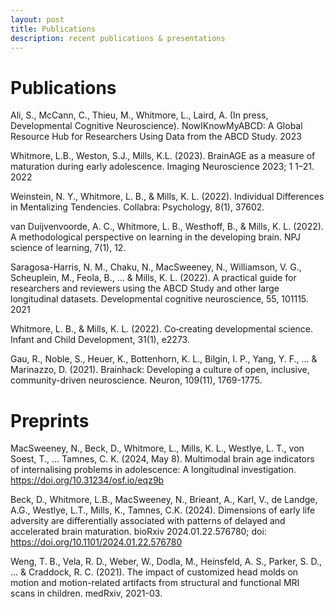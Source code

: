 ```yaml
---
layout: post
title: Publications
description: recent publications & presentations
---
```


Publications
============

Ali, S., McCann, C., Thieu, M., Whitmore, L., Laird, A. (In press, Developmental Cognitive Neuroscience). NowIKnowMyABCD: A Global Resource Hub for Researchers Using Data from the ABCD Study. 
2023

Whitmore, L.B., Weston, S.J., Mills, K.L. (2023). BrainAGE as a measure of maturation during early adolescence. Imaging Neuroscience 2023; 1 1–21.
2022	

Weinstein, N. Y., Whitmore, L. B., & Mills, K. L. (2022). Individual Differences in Mentalizing Tendencies. Collabra: Psychology, 8(1), 37602.

van Duijvenvoorde, A. C., Whitmore, L. B., Westhoff, B., & Mills, K. L. (2022). A methodological perspective on learning in the developing brain. NPJ science of learning, 7(1), 12.

Saragosa-Harris, N. M., Chaku, N., MacSweeney, N., Williamson, V. G., Scheuplein, M., Feola, B., ... & Mills, K. L. (2022). A practical guide for researchers and reviewers using the ABCD Study and other large longitudinal datasets. Developmental cognitive neuroscience, 55, 101115.
2021

Whitmore, L. B., & Mills, K. L. (2022). Co‐creating developmental science. Infant and Child Development, 31(1), e2273.

Gau, R., Noble, S., Heuer, K., Bottenhorn, K. L., Bilgin, I. P., Yang, Y. F., ... & Marinazzo, D. (2021). Brainhack: Developing a culture of open, inclusive, community-driven neuroscience. Neuron, 109(11), 1769-1775.


Preprints
============

MacSweeney, N., Beck, D., Whitmore, L., Mills, K. L., Westlye, L. T., von Soest, T., … Tamnes, C. K. (2024, May 8). Multimodal brain age indicators of internalising problems in adolescence: A longitudinal investigation. https://doi.org/10.31234/osf.io/eqz9b


Beck, D., Whitmore, L.B., MacSweeney, N., Brieant, A., Karl, V., de Landge, A.G., Westlye, L.T., Mills, K., Tamnes, C.K. (2024). Dimensions of early life adversity are differentially associated with patterns of delayed and accelerated brain maturation. bioRxiv 2024.01.22.576780; doi: https://doi.org/10.1101/2024.01.22.576780


Weng, T. B., Vela, R. D., Weber, W., Dodla, M., Heinsfeld, A. S., Parker, S. D., ... & Craddock, R. C. (2021). The impact of customized head molds on motion and motion-related artifacts from structural and functional MRI scans in children. medRxiv, 2021-03.
